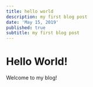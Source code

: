 ```yaml
---
title: hello world
description: my first blog post
date: 'May 15, 2019'
published: true
subtitle: my first blog post
---
```

# Hello World!

Welcome to my blog!
